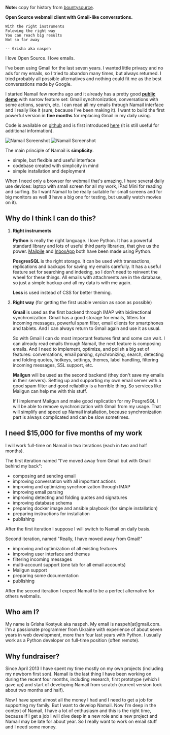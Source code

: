**Note:** copy for history from [bountysource][bounty].

[bounty]: https://www.bountysource.com/teams/naspeh/fundraiser

**Open Source webmail client with Gmail-like conversations.**

    With the right instruments
    Folowing the right way
    You can reach big results
    Not so far away

    -- Grisha aka naspeh

I love Open Source. I love emails.

I've been using Gmail for the last seven years. I wanted little privacy and no ads for my emails, so I tried to abandon many times, but always returned. I tried probably all possible alternatives and nothing could fit me as the best conversations made by Google.

I started Namail few months ago and it already has a pretty good **[public demo][demo]** with narrow feature set: Gmail synchronization, conversations with some actions, search, etc. I can read all my emails through Namail interface and I really like it (sure, because I've been making it). I want to build the first powerful version in **five months** for replacing Gmail in my daily using.

[demo]: http://mail.pusto.org

Code is available on [github][gh] and is first introduced [here][intro] (it is still useful for additional information).

[gh]: https://github.com/naspeh/namail
[intro]: http://pusto.org/en/mailr/

![Namail Screenshot](http://pusto.org/en/mailr/screenshot-one.png)
![Namail Screenshot](http://pusto.org/en/mailr/screenshot-s.png)

The main principle of Namail is **simplicity**.

 - simple, but flexible and useful interface
 - codebase created with simplicity in mind
 - simple installation and deployment

When I need only a browser for webmail that's amazing. I have several daily use devices: laptop with small screen for all my work, iPad Mini for reading and surfing. So I want Namail to be really suitable for small screens and for big monitors as well (I have a big one for testing, but usually watch movies on it).

Why do I think I can do this?
-----------------------------
1. **Right instruments**

   **Python** is really the right language. I love Python. It has a powerful standard library and lots of useful third party libraries, that give us the power. [Mailpile][mp] and [InboxApp][inboxapp] both have been made using Python.

   **PosgresSQL** is the right storage. It can be used with transactions, replications and backups for saving my emails carefully. It has a useful feature set for searching and indexing, so I don't need to reinvent the wheel for these things. All emails with attachments are in the database, so just a simple backup and all my data is with me again.

   **Less** is used instead of CSS for better theming.

2. **Right way** (for getting the first usable version as soon as possible)

   **Gmail** is used as the first backend through IMAP with bidirectional synchronization. Gmail has a good storage for emails, filters for incoming messages, powerful spam filter, email clients for smartphones and tablets. And I can always return to Gmail again and use it as usual.

   So with Gmail I can do most important features first and some can wait. I can already read emails through Namail, the next feature is composing emails. And I need to implement, optimize, and polish a big set of features: conversations, email parsing, synchronizing, search, detecting and folding quotes, hotkeys, settings, themes, label handling, filtering incoming messages, SSL support, etc.

   **Mailgun** will be used as the second backend (they don't save my emails in their servers). Setting up and supporting my own email server with a good spam filter and good reliability is a horrible thing. So services like Mailgun can help me with this stuff.

   If I implement Mailgun and make good replication for my PosgreSQL I will be able to remove synchronization with Gmail from my usage. That will simplify and speed up Namail installation, because synchronization part is always complicated and can be slow sometimes.

   [mp]: https://www.mailpile.is/
   [inboxapp]: https://www.inboxapp.com/

I need $15,000 for five months of my work
-----------------------------------------
I will work full-time on Namail in two iterations (each in two and half months).

The first iteration named "I've moved away from Gmail but with Gmail behind my back":

 - composing and sending email
 - improving conversation with all important actions
 - improving and optimizing synchronization through IMAP
 - improving email parsing
 - improving detecting and folding quotes and signatures
 - improving database schema
 - preparing docker image and ansible playbook (for simple installation)
 - preparing instructions for installation
 - publishing

After the first iteration I suppose I will switch to Namail on daily basis.

Second iteration, named "Really, I have moved away from Gmail!"

 - improving and optimization of all existing features
 - improving user interface and themes
 - filtering incoming messages
 - multi-account support (one tab for all email accounts)
 - Mailgun support
 - preparing some documentation
 - publishing

After the second iteration I expect Namail to be a perfect alternative for others webmails.

Who am I?
---------
My name is Grisha Kostyuk aka naspeh. My email is naspeh[at]gmail.com. I'm a passionate programmer from Ukraine with experience of about seven years in web development, more than four last years with Python. I usually work as a Python developer on full-time position (often remote).

Why fundraiser?
---------------
Since April 2013 I have spent my time mostly on my own projects (including my newborn first son). Namail is the last thing I have been working on during the recent four months, including research, first prototype (which I gave up) and start of developing Namail from scratch (current version took about two months and half).

Now I have spent almost all the money I had and I need to get a job for supporting my family. But I want to develop Namail. Now I'm deep in the context of Namail, I have a lot of enthusiasm and this is the right time, because if I get a job I will dive deep in a new role and a new project and Namail may be late for about year. So I really want to work on email stuff and I need some money.
